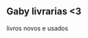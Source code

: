 <!DOCTYPE html>
<html lang = "pt-br">
<html>
<meta charset = "UTF - 8">
<h1><title>Gab livros</title> </h1>
<html> 
<h2> Gaby livrarias <3 </h2>
<p3> livros novos e usados </p3>
<html>
